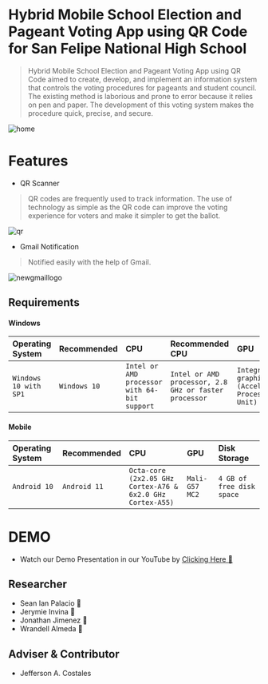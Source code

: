# Hybrid Mobile School Election and Pageant Voting App using QR Code for San Felipe National High School
  > Hybrid Mobile School Election and Pageant Voting App using QR Code aimed to create, develop, and implement an information system that controls the voting procedures for pageants and student council. The existing method is laborious and prone to error because it relies on pen and paper. The development of this voting system makes the procedure quick, precise, and secure. 
  
 ![home](https://user-images.githubusercontent.com/124434502/219957337-b2e022ae-f604-427a-ab77-e7f73db0a6b2.png)
 
 # Features
   - QR Scanner
   > QR codes are frequently used to track information. The use of technology as simple as the QR code can improve the voting experience for voters and make it simpler to get the ballot.

![qr](https://user-images.githubusercontent.com/124434502/219957831-30f562b7-e5b8-4f94-8a36-8ab54c7067d5.png)
 

  - Gmail Notification
  > Notified easily with the help of Gmail.
  
![newgmaillogo](https://user-images.githubusercontent.com/124434502/219958341-dd9c701e-0ebe-4bf4-8ce9-09f770176ca6.jpg)

## Requirements

#### Windows


| Operating System | Recommended    | CPU          | Recommended CPU |GPU | Disk Storage|
| :-------- | :------- | :------------------------- |:---------------|:--------|:---------|
| `Windows 10 with SP1` | `Windows 10` | `Intel or AMD processor with 64-bit support` | `Intel or AMD processor, 2.8 GHz or faster processor` | `Integrated graphics (Accelerated Processing Unit)`| `4 GB of free disk space`|


#### Mobile


| Operating System | Recommended    | CPU          |GPU | Disk Storage|
| :-------- | :------- | :-------------------------|:--------|:---------|
| `Android 10` | `Android 11` | `Octa-core (2x2.05 GHz Cortex-A76 & 6x2.0 GHz Cortex-A55)` | `Mali-G57 MC2`| `4 GB of free disk space`|

# DEMO

- Watch our Demo Presentation in our YouTube by [Clicking Here 👋](https://www.youtube.com/watch?v=0ztGmcT0ePg)

## Researcher

 - Sean Ian Palacio 👋
 - Jerymie Invina 👋
 - Jonathan Jimenez 👋
 - Wrandell Almeda 👋
 
 ## Adviser & Contributor
 - Jefferson A. Costales
 

 


 
 
 
 




